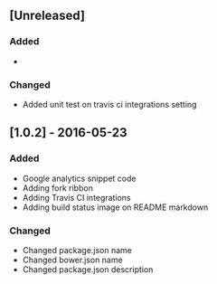 ## [Unreleased]
### Added
- 

### Changed 
- Added unit test on travis ci integrations setting

## [1.0.2] - 2016-05-23
### Added
- Google analytics snippet code
- Adding fork ribbon
- Adding Travis CI integrations
- Adding build status image on README markdown

### Changed 
- Changed package.json name
- Changed bower.json name
- Changed package.json description
